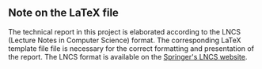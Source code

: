 ## Note on the LaTeX file

The technical report in this project is elaborated according to the LNCS (Lecture Notes in Computer Science) format. The corresponding LaTeX template file file is necessary for the correct formatting and presentation of the report. The LNCS format is available on the [Springer's LNCS website](https://www.springer.com/gp/computer-science/lncs/conference-proceedings-guidelines).